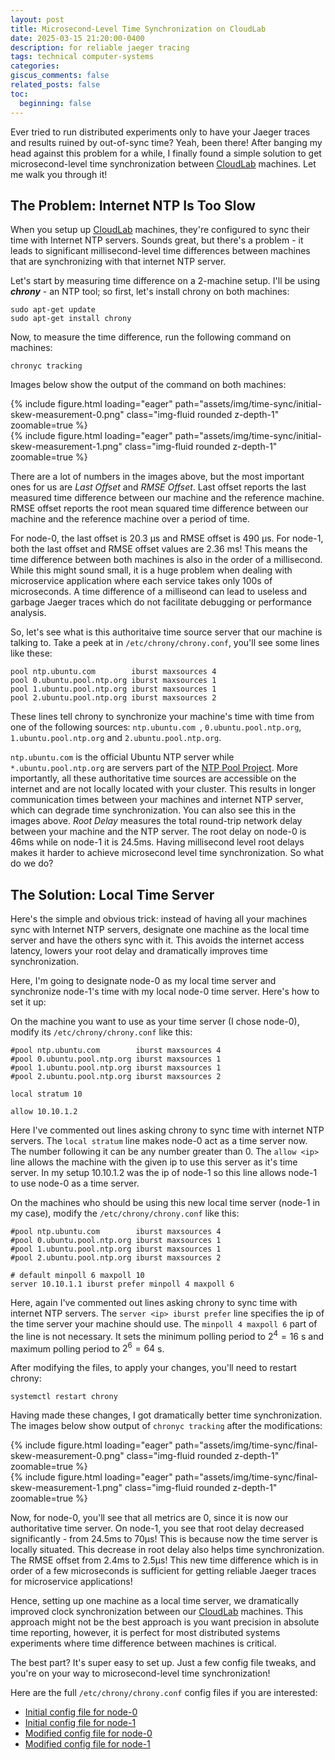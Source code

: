 ```yaml
---
layout: post
title: Microsecond-Level Time Synchronization on CloudLab
date: 2025-03-15 21:20:00-0400
description: for reliable jaeger tracing
tags: technical computer-systems
categories: 
giscus_comments: false
related_posts: false
toc:
  beginning: false
---
```



Ever tried to run distributed experiments only to have your Jaeger traces and results ruined by out-of-sync time? Yeah, been there! After banging my head against this problem for a while, I finally found a simple solution to get microsecond-level time synchronization between [CloudLab](https://cloudlab.us/) machines. Let me walk you through it!


## The Problem: Internet NTP Is Too Slow

When you setup up [CloudLab](https://cloudlab.us/) machines, they're configured to sync their time with Internet NTP servers. Sounds great, but there's a problem - it leads to significant millisecond-level time differences between machines that are synchronizing with that internet NTP server.

Let's start by measuring time difference on a 2-machine setup. I'll be using **_chrony_** - an NTP tool; so first, let's install chrony on both machines:
```
sudo apt-get update
sudo apt-get install chrony
```

Now, to measure the time difference, run the following command on machines:
```
chronyc tracking
```

Images below show the output of the command on both machines:
<div class="row mt-3">
    <div class="col-sm mt-3 mt-md-0">
        {% include figure.html loading="eager" path="assets/img/time-sync/initial-skew-measurement-0.png" class="img-fluid rounded z-depth-1" zoomable=true %}
    </div>
    <div class="col-sm mt-3 mt-md-0">
        {% include figure.html loading="eager" path="assets/img/time-sync/initial-skew-measurement-1.png" class="img-fluid rounded z-depth-1" zoomable=true %}
    </div>
</div>
<!-- <div class="caption">
    Logical block diagrams of proposals for verification-aware training
</div> -->

<!-- ![Initial skew measurement on Machine 0](initial-skew-measurement-0.png) -->
There are a lot of numbers in the images above, but the most important ones for us are _Last Offset_ and _RMSE Offset_. 
Last offset reports the last measured time difference between our machine and the reference machine. 
RMSE offset reports the root mean squared time difference between our machine and the reference machine over a period of time. 

For node-0, the last offset is 20.3 μs and RMSE offset is 490 μs. For node-1,  both the last offset and RMSE offset values are 2.36 ms!
This means the time difference between both machines is also in the order of a millisecond. While this might sound small, it is a huge problem when dealing with microservice application where each service takes only 100s of microseconds. A time difference of a milliseond can lead to useless and garbage Jaeger traces which do not facilitate debugging or performance analysis. 

So, let's see what is this authoritaive time source server that our machine is talking to. Take a peek at in `/etc/chrony/chrony.conf`, you'll see some lines like these:
```
pool ntp.ubuntu.com        iburst maxsources 4
pool 0.ubuntu.pool.ntp.org iburst maxsources 1
pool 1.ubuntu.pool.ntp.org iburst maxsources 1
pool 2.ubuntu.pool.ntp.org iburst maxsources 2
```

These lines tell chrony to synchronize your machine's time with time from one of the following sources: `ntp.ubuntu.com `, `0.ubuntu.pool.ntp.org`, `1.ubuntu.pool.ntp.org` and `2.ubuntu.pool.ntp.org`. 

`ntp.ubuntu.com` is the official Ubuntu NTP server while `*.ubuntu.pool.ntp.org` are servers part of the [NTP Pool Project](https://www.ntppool.org/en/). More importantly, all these authoritative time sources are accessible on the internet and are not locally located with your cluster. This results in longer communication times between your machines and internet NTP server, which can degrade time synchronization. You can also see this in the images above. _Root Delay_ measures the total round-trip network delay between your machine and the NTP server.  The root delay on node-0 is 46ms while on node-1 it is 24.5ms. Having millisecond level root delays makes it harder to achieve microsecond level time synchronization. So what do we do?




## The Solution: Local Time Server
Here's the simple and obvious trick: instead of having all your machines sync with Internet NTP servers, designate one machine as the local time server and have the others sync with it. This avoids the internet access latency, lowers your root delay and dramatically improves time synchronization.

Here, I'm going to designate node-0 as my local time server and synchronize node-1's time with my local node-0 time server. Here's how to set it up:

On the machine you want to use as your time server (I chose node-0), modify its  `/etc/chrony/chrony.conf` like this:
```
#pool ntp.ubuntu.com        iburst maxsources 4
#pool 0.ubuntu.pool.ntp.org iburst maxsources 1
#pool 1.ubuntu.pool.ntp.org iburst maxsources 1
#pool 2.ubuntu.pool.ntp.org iburst maxsources 2

local stratum 10

allow 10.10.1.2
```
Here I've commented out lines asking chrony to sync time with internet NTP servers. The `local stratum` line makes node-0 act as a time server now. The number following it can be any number greater than 0. The `allow <ip>` line allows the machine with the given ip to use this server as it's time server. In my setup 10.10.1.2 was the ip of node-1 so this line allows node-1 to use node-0 as a time server. 


On the machines who should be using this new local time server (node-1 in my case), modify the `/etc/chrony/chrony.conf` like this:
```
#pool ntp.ubuntu.com        iburst maxsources 4
#pool 0.ubuntu.pool.ntp.org iburst maxsources 1
#pool 1.ubuntu.pool.ntp.org iburst maxsources 1
#pool 2.ubuntu.pool.ntp.org iburst maxsources 2

# default minpoll 6 maxpoll 10
server 10.10.1.1 iburst prefer minpoll 4 maxpoll 6
```

Here, again I've commented out lines asking chrony to sync time with internet NTP servers.
The `server <ip> iburst prefer` line specifies the ip of the time server your machine should use. The `minpoll 4 maxpoll 6` part of the line is not necessary. It sets the minimum polling period to $2^{4} = 16$ s and maximum polling period to $2^{6} = 64$ s.

After modifying the files, to apply your changes, you'll need to restart chrony:
```
systemctl restart chrony
```

Having made these changes, I got dramatically better time synchronization. The images below show output of `chronyc tracking` after the modifications:
<div class="row mt-3">
    <div class="col-sm mt-3 mt-md-0">
        {% include figure.html loading="eager" path="assets/img/time-sync/final-skew-measurement-0.png" class="img-fluid rounded z-depth-1" zoomable=true %}
    </div>
    <div class="col-sm mt-3 mt-md-0">
        {% include figure.html loading="eager" path="assets/img/time-sync/final-skew-measurement-1.png" class="img-fluid rounded z-depth-1" zoomable=true %}
    </div>
</div>


Now, for node-0, you'll see that all metrics are 0, since it is now our authoritative time server. On node-1, you see that root delay decreased significantly - from 24.5ms to 70μs! This is because now the time server is locally situated. This decrease in root delay also helps time synchronization. The RMSE offset from 2.4ms to 2.5μs! This new time difference which is in order of a few microseconds is sufficient for getting reliable Jaeger traces for microservice applications!


Hence, setting up one machine as a local time server, we dramatically improved clock synchronization between our [CloudLab](https://cloudlab.us/) machines. This approach might not be the best approach is you want precision in absolute time reporting, however, it is perfect for most distributed systems experiments where time difference between machines is critical.

The best part? It's super easy to set up. Just a few config file tweaks, and you're on your way to microsecond-level time synchronization!


Here are the full `/etc/chrony/chrony.conf` config files if you are interested:
- [Initial config file for node-0](https://varungohil.github.io/assets/img/time-sync/initial-chrony-conf-0.conf)
- [Initial config file for node-1](https://varungohil.github.io/assets/img/time-sync/initial-chrony-conf-1.conf)
- [Modified config file for node-0](https://varungohil.github.io/assets/img/time-sync/final-chrony-conf-0.conf)
- [Modified config file for node-1](https://varungohil.github.io/assets/img/time-sync/final-chrony-conf-1.conf)